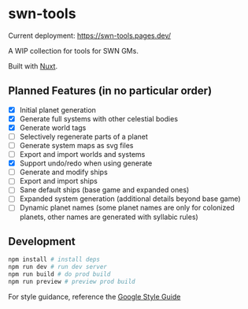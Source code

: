 # swn-tools

Current deployment: https://swn-tools.pages.dev/

A WIP collection for tools for SWN GMs.

Built with [Nuxt](https://nuxt.com).

## Planned Features (in no particular order)

- [x] Initial planet generation
- [x] Generate full systems with other celestial bodies
- [x] Generate world tags
- [ ] Selectively regenerate parts of a planet
- [ ] Generate system maps as svg files
- [ ] Export and import worlds and systems
- [x] Support undo/redo when using generate
- [ ] Generate and modify ships
- [ ] Export and import ships
- [ ] Sane default ships (base game and expanded ones)
- [ ] Expanded system generation (additional details beyond base game)
- [ ] Dynamic planet names (some planet names are only for colonized planets,
      other names are generated with syllabic rules)

## Development

```sh
npm install # install deps
npm run dev # run dev server
npm run build # do prod build
npm run preview # preview prod build
```

For style guidance, reference the
[Google Style Guide](https://google.github.io/styleguide/tsguide.html)
